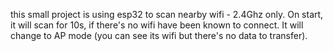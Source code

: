 this small project is using esp32 to scan nearby wifi - 2.4Ghz only. On start, it will scan for 10s, if there's no wifi have been known to connect. It will change to AP mode (you can see its wifi but there's no data to transfer).
